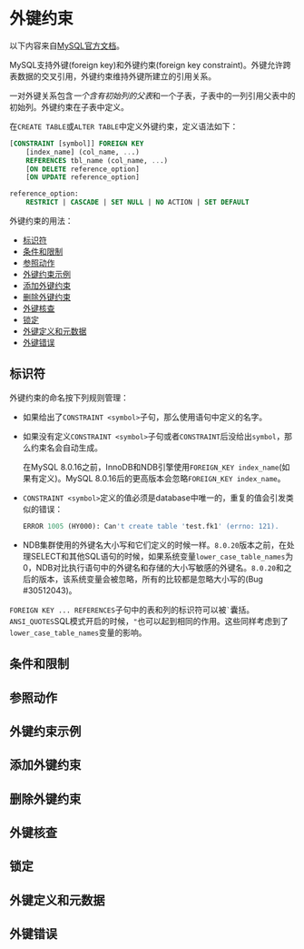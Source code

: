 # 外键约束

以下内容来自[MySQL官方文档](https://dev.mysql.com/doc/refman/8.0/en/create-table-foreign-keys.html)。

MySQL支持外键(foreign key)和外键约束(foreign key constraint)。外键允许跨表数据的交叉引用，外键约束维持外键所建立的引用关系。

一对外键关系包含*一个含有初始列的父表*和一个子表，子表中的一列引用父表中的初始列。外键约束在子表中定义。

在`CREATE TABLE`或`ALTER TABLE`中定义外键约束，定义语法如下：

```SQL
[CONSTRAINT [symbol]] FOREIGN KEY
    [index_name] (col_name, ...)
    REFERENCES tbl_name (col_name, ...)
    [ON DELETE reference_option]
    [ON UPDATE reference_option]

reference_option:
    RESTRICT | CASCADE | SET NULL | NO ACTION | SET DEFAULT
```

外键约束的用法：

- [标识符](#标识符)
- [条件和限制](#条件和限制)
- [参照动作](#参照动作)
- [外键约束示例](#外键约束示例)
- [添加外键约束](#添加外键约束)
- [删除外键约束](#删除外键约束)
- [外键核查](#外键核查)
- [锁定](#锁定)
- [外键定义和元数据](#外键定义和元数据)
- [外键错误](#外键错误)


## <div id="标识符">标识符</div>

外键约束的命名按下列规则管理：

- 如果给出了`CONSTRAINT <symbol>`子句，那么使用语句中定义的名字。

- 如果没有定义`CONSTRAINT <symbol>`子句或者`CONSTRAINT`后没给出`symbol`，那么约束名会自动生成。

    在MySQL 8.0.16之前，InnoDB和NDB引擎使用`FOREIGN_KEY index_name`(如果有定义)。MySQL 8.0.16后的更高版本会忽略`FOREIGN_KEY index_name`。

- `CONSTRAINT <symbol>`定义的值必须是database中唯一的，重复的值会引发类似的错误：

    ```SQL
    ERROR 1005 (HY000): Can't create table 'test.fk1' (errno: 121).
    ```

- NDB集群使用的外键名大小写和它们定义的时候一样。`8.0.20`版本之前，在处理SELECT和其他SQL语句的时候，如果系统变量`lower_case_table_names`为0，NDB对比执行语句中的外键名和存储的大小写敏感的外键名。`8.0.20`和之后的版本，该系统变量会被忽略，所有的比较都是忽略大小写的(Bug #30512043)。

`FOREIGN KEY ... REFERENCES`子句中的表和列的标识符可以被`` ` ``囊括。`ANSI_QUOTES`SQL模式开启的时候，`"`也可以起到相同的作用。这些同样考虑到了`lower_case_table_names`变量的影响。

## <div id="条件和限制">条件和限制</div>
## <div id="参照动作">参照动作</div>
## <div id="外键约束示例">外键约束示例</div>
## <div id="添加外键约束">添加外键约束</div>
## <div id="删除外键约束">删除外键约束</div>
## <div id="外键核查">外键核查</div>
## <div id="锁定">锁定</div>
## <div id="外键定义和元数据">外键定义和元数据</div>
## <div id="外键错误">外键错误</div>